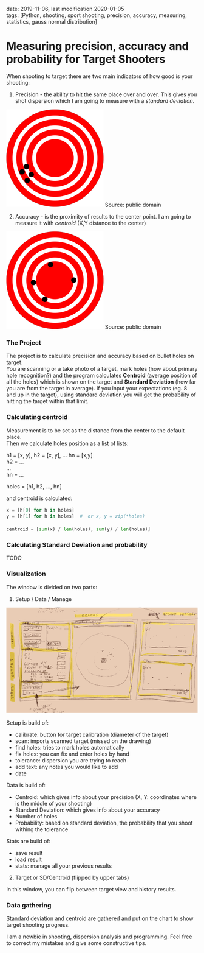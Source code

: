 date: 2019-11-06, last modification 2020-01-05  
tags: [Python, shooting, sport shooting, precision, accuracy, measuring, statistics, gauss normal distribution]

# Measuring precision, accuracy and probability for Target Shooters

When shooting to target there are two main indicators of how good is your shooting:

1. Precision - the ability to hit the same place over and over. This gives you shot dispersion which I am going to measure with	a *standard deviation*.

![high precision](./img/highprecision.png)
Source: public domain

2. Accuracy - is the proximity of results to the center point. I am going to measure it with *centroid* (X,Y distance to the center)

![high accuracy](./img/highaccuracy.png)
Source: public domain

### The Project

The project is to calculate precision and accuracy based on bullet holes on target.  
You are scanning or a take photo of a target, mark holes (how about primary hole recognition?) and the program calculates **Centroid** (average position of all the holes) which is shown on the target and **Standard Deviation** (how far you are from the target in average). If you input your expectations (eg. 8 and up in the target), using standard deviation you will get the probability of hitting the target within that limit.

### Calculating centroid

Measurement is to be set as the distance from the center to the default place.  
Then we calculate holes position as a list of lists: 

h1 = [x, y], h2 = [x, y], ... hn = [x,y]  
h2 = ...  
...    
hn = ...  

holes = [h1, h2, ..., hn]

and centroid is calculated:

```python
x = [h[0] for h in holes]
y = [h[1] for h in holes]  #  or x, y = zip(*holes)

centroid = [sum(x) / len(holes), sum(y) / len(holes)]
```

### Calculating Standard Deviation and probability
TODO

### Visualization

The window is divided on two parts:

1. Setup / Data / Manage

![Program window](./img/window.png)

Setup is build of:

- calibrate: button for target calibration (diameter of the target)
- scan: imports scanned target (missed on the drawing)
- find holes: tries to mark holes automatically 
- fix holes: you can fix and enter holes by hand
- tolerance: dispersion you are trying to reach
- add text: any notes you would like to add
- date

Data is build of:

- Centroid: which gives info about your precision (X, Y: coordinates where is the middle of your shooting)
- Standard Deviation: which gives info about your accuracy
- Number of holes
- Probability: based on standard deviation, the probability that you shoot withing the tolerance

Stats are build of:

- save result
- load result
- stats: manage all your previous results 

2. Target or SD/Centroid (flipped by upper tabs)

In this window, you can flip between target view and history results.

### Data gathering

Standard deviation and centroid are gathered and put on the chart to show target shooting progress. 

I am a newbie in shooting, dispersion analysis and programming. Feel free to correct my mistakes and give some constructive tips.
